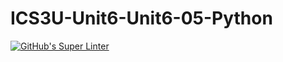 # ICS3U-Unit6-Unit6-05-Python

[![GitHub's Super Linter](https://github.com/Samuel-Webster-178/ICS3U-Unit6-Unit6-05-Python/workflows/GitHub's%20Super%20Linter/badge.svg)](https://github.com/Samuel-Webster-178/ICS3U-Unit6-Unit6-05-Python/actions)
